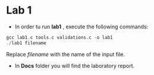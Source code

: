 # Lab 1

- In order tu run **lab1** , execute the following commands:
```c++
gcc lab1.c tools.c validations.c -o lab1
./lab1 filename
```
Replace *filename* with the name of the input file.

- In **Docs** folder you will find the laboratory report.
